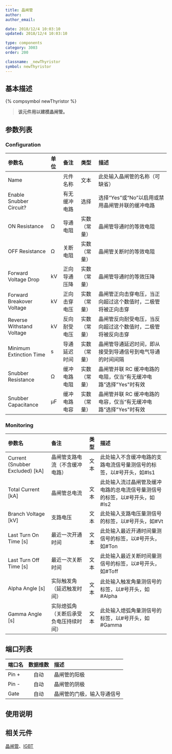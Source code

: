 ```yaml
---
title: 晶闸管
author:
author_email:

date: 2018/12/4 10:03:10
updated: 2018/12/4 10:03:10

type: components
category: 3003
order: 200

classname: _newThyristor
symbol: newThyristor
---
```


## 基本描述

{% compsymbol newThyristor %}

> **该元件用以建模晶闸管。**

## 参数列表

### Configuration

| 参数名                    | 单位 | 备注         |     类型     | 描述                                                            |
| :------------------------ | :--- | :----------- | :----------: | :-------------------------------------------------------------- |
| Name                      |      | 元件名称     |     文本     | 此处输入晶闸管的名称（可缺省）                                  |
| Enable Snubber Circuit?   |      | 有无缓冲电路 |     选择     | 选择“Yes”或“No”以启用或禁用晶闸管并联的缓冲电路                 |
| ON Resistance             | Ω    | 导通电阻     | 实数（常量） | 晶闸管导通时的等效电阻                                          |
| OFF Resistance            | Ω    | 关断电阻     | 实数（常量） | 晶闸管关断时的等效电阻                                          |
| Forward Voltage Drop      | kV   | 正向导通压降 | 实数（常量） | 晶闸管导通时的等效压降                                          |
| Forward Breakover Voltage | kV   | 正向击穿电压 | 实数（常量） | 晶闸管正向击穿电压，当正向超过这个数值时，二极管将被正向击穿    |
| Reverse Withstand Voltage | kV   | 反向耐受电压 | 实数（常量） | 晶闸管反向耐受电压，当反向超过这个数值时，二极管将被反向击穿    |
| Minimum Extinction Time   | s    | 导通延迟时间 | 实数（常量） | 晶闸管导通延迟时间，即从接受到导通信号到电气导通的时间间隔      |
| Snubber Resistance        | Ω    | 缓冲电路电阻 | 实数（常量） | 晶闸管并联 RC 缓冲电路的电阻，仅当“有无缓冲电路”选择"Yes"时有效 |
| Snubber Capacitance       | μF   | 缓冲电路电容 | 实数（常量） | 晶闸管并联 RC 缓冲电路的电容，仅当“有无缓冲电路”选择"Yes"时有效 |

### Monitoring

| 参数名                            | 备注                                   | 类型 | 描述                                                                      |
| :-------------------------------- | :------------------------------------- | :--: | :------------------------------------------------------------------------ |
| Current (Snubber Excluded) \[kA\] | 晶闸管支路电流（不含缓冲电路）         | 文本 | 此处输入不含缓冲电路的支路电流信号量测信号的标签，以#号开头，如#Is1       |
| Total Current \[kA\]              | 晶闸管总电流                           | 文本 | 此处输入流过晶闸管及缓冲电路的总电流信号量测信号的标签，以#号开头，如#Is2 |
| Branch Voltage \[kV\]             | 支路电压                               | 文本 | 此处输入支路电压量测信号的标签，以#号开头，如#Vt                          |
| Last Turn On Time \[s\]           | 最近一次开通时间                       | 文本 | 此处输入最近开通时间量测信号的标签，以#号开头，如#Ton                     |
| Last Turn Off Time \[s\]          | 最近一次关断时间                       | 文本 | 此处输入最近关断时间量测信号的标签，以#号开头，如#Toff                    |
| Alpha Angle \[s\]                 | 实际触发角（延迟触发时间）             | 文本 | 此处输入触发角量测信号的标签，以#号开头，如#Alpha                         |
| Gamma Angle \[s\]                 | 实际熄弧角（关断后承受负电压持续时间） | 文本 | 此处输入熄弧角量测信号的标签，以#号开头，如#Gamma                         |

## 端口列表

| 端口名 | 数据维数 | 描述                       |
| :----- | :------: | :------------------------- |
| Pin +  |   自动   | 晶闸管的阳极               |
| Pin -  |   自动   | 晶闸管的阴极               |
| Gate   |   自动   | 晶闸管的门极，输入导通信号 |

## 使用说明

## 相关元件

[晶闸管](comp_newThyristor.html)、[IGBT](comp_newIGBT.html)
